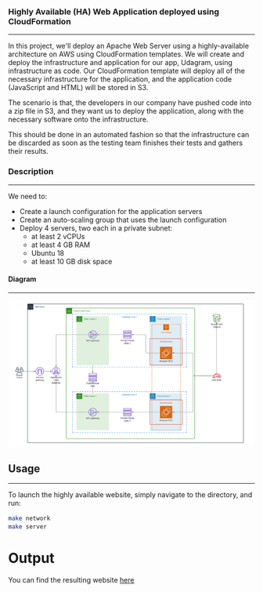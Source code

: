 ### Highly Available (HA) Web Application deployed using CloudFormation
***
In this project, we'll deploy an Apache Web Server using a highly-available architecture on AWS using CloudFormation templates. We will create
and deploy the infrastructure and application for our app, Udagram, using infrastructure as code. Our CloudFormation template will
deploy all of the necessary infrastructure for the application, and the application code (JavaScript and HTML) will be stored in S3.

The scenario is that, the developers in our company have pushed code into a zip file in S3, and they want us to deploy the application,
along with the necessary software onto the infrastructure.

This should be done in an automated fashion so that the infrastructure can be discarded as soon as the testing team finishes
their tests and gathers their results.

### Description
***
We need to:
* Create a launch configuration for the application servers
* Create an auto-scaling group that uses the launch configuration
* Deploy 4 servers, two each in a private subnet:
    * at least 2 vCPUs
    * at least 4 GB RAM
    * Ubuntu 18
    * at least 10 GB disk space

#### Diagram
***
![Architecture](./architecture_diagram.png)
## Usage
***
To launch the highly available website, simply navigate to the directory, and run:
```bash
make network
make server
```
# Output

You can find the resulting website [here](http://haweb-webse-o3itpmuve7t4-1266692742.us-west-2.elb.amazonaws.com/)


